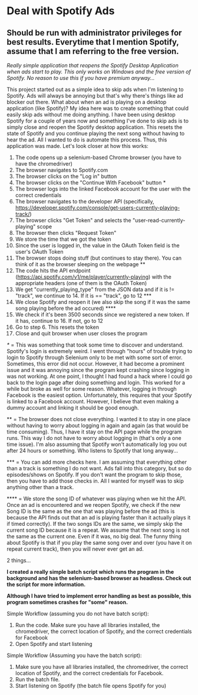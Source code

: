 # Deal with Spotify Ads

## Should be run with administrator privileges for best results. Everytime that I mention Spotify, assume that I am referring to the free version.

_Really simple application that reopens the Spotify Desktop Application when ads start to play. This only works on Windows and the free version of Spotify. No reason to use this if you have premium anyway..._ 

This project started out as a simple idea to skip ads when I'm listening to Spotify. Ads will always be annoying but that's why there's things like ad blocker out there. What about when an ad is playing on a desktop application (like Spotify)? My idea here was to create something that could easily skip ads without me doing anything. I have been using desktop Spotify for a couple of years now and something I've done to skip ads is to simply close and reopen the Spotify desktop application. This resets the state of Spotify and you continue playing the next song without having to hear the ad. All I wanted to do is automate this process. Thus, this application was made. Let's look closer at how this works:

1. The code opens up a selenium-based Chrome browser (you have to have the chromedriver)
2. The browser navigates to Spotify.com
3. The browser clicks on the "Log in" button
4. The browser clicks on the "Continue With Facebook" button *
5. The browser logs into the linked Facebook account for the user with the correct credentials
6. The browser navigates to the developer API (specifically, https://developer.spotify.com/console/get-users-currently-playing-track/)
7. The browser clicks "Get Token" and selects the "user-read-currently-playing" scope
8. The browser then clicks "Request Token"
9. We store the time that we got the token
10. Since the user is logged in, the value in the OAuth Token field is the user's OAuth Token
11. The browser stops doing stuff (but continues to stay there). You can think of it as the browser sleeping on the webpage **
12. The code hits the API endpoint (https://api.spotify.com/v1/me/player/currently-playing) with the appropriate headers (one of them is the OAuth Token)
13. We get "currently_playing_type" from the JSON data and if it is != "track", we continue to 14. If it is == "track", go to 12 ***
14. We close Spotify and reopen it (we also skip the song if it was the same song playing before the ad occured) ****
15. We check if it's been 3500 seconds since we registered a new token. If it has, continue to 16. If not, go to 12
16. Go to step 6. This resets the token
17. Close and quit browser when user closes the program

_*_ = This was something that took some time to discover and understand. Spotify's login is extremely weird. I went through "hours" of trouble trying to login to Spotify through Selenium only to be met with some sort of error. Sometimes, this error did not occur. However, it had become a prominent issue and it was annoying since the program kept crashing since logging in was not working. At one point, I thought I had found a hack where I could go back to the login page after doing something and login. This worked for a while but broke as well for some reason. Whatever, logging in through Facebook is the easiest option. Unfortunately, this requires that your Spotify is linked to a Facebook account. However, I believe that even making a dummy account and linking it should be good enough.

** = The browser does not close everything. I wanted it to stay in one place without having to worry about logging in again and again (as that would be time consuming). Thus, I have it stay on the API page while the program runs. This way I do not have to worry about logging in (that's only a one time issue). I'm also assuming that Spotify won't automatically log you out after 24 hours or something. Who listens to Spotify that long anyway...

*** = You can add more checks here. I am assuming that everything other than a track is something I do not want. Ads fall into this category, but so do episodes/shows on Spotify. If you don't want the program to skip those, then you have to add those checks in. All I wanted for myself was to skip anything other than a track.

**** = We store the song ID of whatever was playing when we hit the API. Once an ad is encountered and we reopen Spotify, we check if the new Song ID is the same as the one that was playing before the ad (this is because the API finds out that an ad is playing faster than it actually plays it if timed correctly). If the two songs IDs are the same, we simply skip the current song ID because it is a repeat. We assume that the next song is not the same as the current one. Even if it was, no big deal. The funny thing about Spotify is that if you play the same song over and over (you have it on repeat current track), then you will never ever get an ad. 

2 things...

**I created a really simple batch script which runs the program in the background and has the selenium-based browser as headless. Check out the script for more information.** 

**Although I have tried to implement error handling as best as possible, this program sometimes crashes for "some" reason.**

Simple Workflow (assuming you do not have batch script):

1. Run the code. Make sure you have all libraries installed, the chromedriver, the correct location of Spotify, and the correct credentials for Facebook
2. Open Spotify and start listening

Simple Workflow (Assuming you have the batch script):

1. Make sure you have all libraries installed, the chromedriver, the correct location of Spotify, and the correct credentials for Facebook. 
2. Run the batch file.
3. Start listening on Spotify (the batch file opens Spotify for you)

